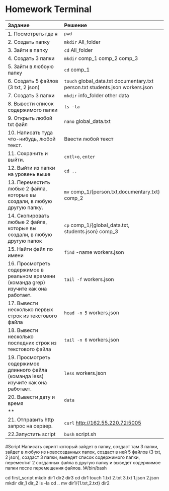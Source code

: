 # Homework Terminal
|Задание|Решение|
|:---|:---|
|1. Посмотреть где я|`pwd`|
|2. Создать папку | `mkdir` All_folder|
| 3. Зайти в папку|`cd` All_folder|
|4. Создать 3 папки |`mkdir` comp_1 comp_2 comp_3|
|5. Зайти в любоую папку |`cd` comp_1|
|6. Создать 5 файлов (3 txt, 2 json) |`touch` global_data.txt documentary.txt person.txt students.json workers.json|
|7. Создать 3 папки |`mkdir` info_folder other data|
|8. Вывести список содержимого папки |`ls -la`|
|9. Открыть любой txt файл |`nano` global_data.txt|
|10. Написать туда что-нибудь, любой текст. |Ввести любой текст|
|11. Сохранить и выйти. |`cntl+o`, `enter`|
|12. Выйти из папки на уровень выше |`cd ..`|
|13. Переместить любые 2 файла, которые вы создали, в любую другую папку. |`mv`  comp_1/{person.txt,documentary.txt} comp_2|
| 14. Скопировать любые 2 файла, которые вы создали, в любую другую папок|`cp` comp_1/{global_data.txt, students.json} comp_3|
|15. Найти файл по имени |`find` -name workers.json|
|16. Просмотреть содержимое в реальном времени (команда grep) изучите как она работает. |`tail -f` workers.json|
|17. Вывести несколько первых строк из текстового файла|`head -n 5` workers.json|
|18. Вывести несколько последних строк из текстового файла |`tail -n 6` workers.json|
| 19. Просмотреть содержимое длинного файла (команда less) изучите как она работает.|`less` workers.json|
|20. Вывести дату и время |`data`|
|**||
|21. Отправить http запрос на сервер. |`curl` http://162.55.220.72:5005|
|22.Запустить script|`bush` script.sh|
#Script
Написать скрипт который зайдет в папку, создаст там 3 папки, зайдет в любую из новосозданных папок, создаст в ней 5 файлов (3 txt, 2 json), создаст 3 папки, выведет список содержимого папки, переместит 2 созданных файла в другую папку и выведет содержимое папки после перемещения файлов.
!#/bin/bash

cd first_script
mkdir dir1 dir2 dir3
cd dir1
touch 1.txt 2.txt 3.txt 1.json 2.json
mkdir dir_1 dir_2
ls -la
cd ..
mv dir1/{1.txt,2.txt} dir2
